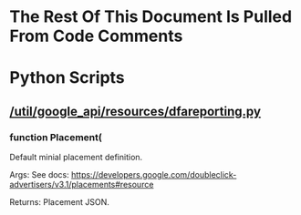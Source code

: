 # The Rest Of This Document Is Pulled From Code Comments


# Python Scripts


## [/util/google_api/resources/dfareporting.py](/util/google_api/resources/dfareporting.py)



### function Placement(


   Default minial placement definition.

  Args:
    See docs: https://developers.google.com/doubleclick-advertisers/v3.1/placements#resource

  Returns:
    Placement JSON.
  
